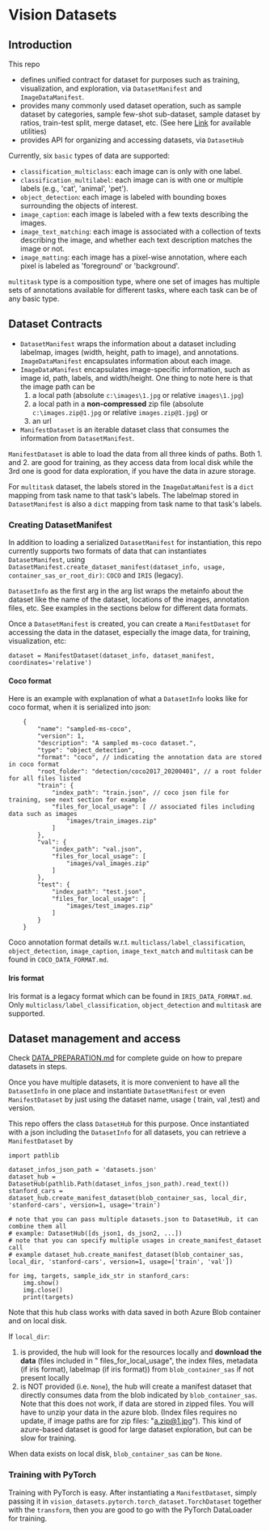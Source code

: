 # Vision Datasets

## Introduction

This repo

- defines unified contract for dataset for purposes such as training, visualization, and exploration, via `DatasetManifest` and `ImageDataManifest`.
- provides many commonly used dataset operation, such as sample dataset by categories, sample few-shot sub-dataset, sample dataset by ratios, train-test split, merge dataset, etc. (See here [Link](vision_datasets/common/data_manifest.py) for available utilities)
- provides API for organizing and accessing datasets, via `DatasetHub`

Currently, six `basic` types of data are supported: 
- `classification_multiclass`: each image can is only with one label.
- `classification_multilabel`: each image can is with one or multiple labels (e.g., 'cat', 'animal', 'pet').
- `object_detection`: each image is labeled with bounding boxes surrounding the objects of interest.
- `image_caption`: each image is labeled with a few texts describing the images.
- `image_text_matching`: each image is associated with a collection of texts describing the image, and whether each text description matches the image or not.
- `image_matting`: each image has a pixel-wise annotation, where each pixel is labeled as 'foreground' or 'background'.

`multitask` type is a composition type, where one set of images has multiple sets of annotations available for different tasks, where each task can be of any basic type.


## Dataset Contracts

- `DatasetManifest` wraps the information about a dataset including labelmap, images (width, height, path to image), and annotations. `ImageDataManifest` encapsulates information about each image.
- `ImageDataManifest` encapsulates image-specific information, such as image id, path, labels, and width/height. One thing to note here is that the image path can be
    1. a local path (absolute `c:\images\1.jpg` or relative `images\1.jpg`)
    2. a local path in a **non-compressed** zip file (absolute `c:\images.zip@1.jpg` or relative `images.zip@1.jpg`) or
    3. an url
- `ManifestDataset` is an iterable dataset class that consumes the information from `DatasetManifest`.

`ManifestDataset` is able to load the data from all three kinds of paths. Both 1. and 2. are good for training, as they access data from local disk while the 3rd one is good for data exploration, if you have the data in azure storage.

For `multitask` dataset, the labels stored in the `ImageDataManifest` is a `dict` mapping from task name to that task's labels. The labelmap stored in `DatasetManifest` is also a `dict` mapping from task name to that task's labels.

### Creating DatasetManifest

In addition to loading a serialized `DatasetManifest` for instantiation, this repo currently supports two formats of data that can instantiates `DatasetManifest`,
using `DatasetManifest.create_dataset_manifest(dataset_info, usage, container_sas_or_root_dir)`: `COCO` and `IRIS` (legacy).

`DatasetInfo` as the first arg in the arg list wraps the metainfo about the dataset like the name of the dataset, locations of the images, annotation files, etc. See examples in the sections below
for different data formats.

Once a `DatasetManifest` is created, you can create a `ManifestDataset` for accessing the data in the dataset, especially the image data, for training, visualization, etc:

```{python}
dataset = ManifestDataset(dataset_info, dataset_manifest, coordinates='relative')
```

#### Coco format

Here is an example with explanation of what a `DatasetInfo` looks like for coco format, when it is serialized into json:

```{json}
    {
        "name": "sampled-ms-coco",
        "version": 1,
        "description": "A sampled ms-coco dataset.",
        "type": "object_detection",
        "format": "coco", // indicating the annotation data are stored in coco format
        "root_folder": "detection/coco2017_20200401", // a root folder for all files listed
        "train": {
            "index_path": "train.json", // coco json file for training, see next section for example
            "files_for_local_usage": [ // associated files including data such as images
                "images/train_images.zip"
            ]
        },
        "val": {
            "index_path": "val.json",
            "files_for_local_usage": [
                "images/val_images.zip"
            ]
        },
        "test": {
            "index_path": "test.json",
            "files_for_local_usage": [
                "images/test_images.zip"
            ]
        }
    }
```

Coco annotation format details w.r.t. `multiclass/label_classification`, `object_detection`, `image_caption`, `image_text_match` and `multitask`  can be found in `COCO_DATA_FORMAT.md`.

#### Iris format

Iris format is a legacy format which can be found in `IRIS_DATA_FORMAT.md`. Only `multiclass/label_classification`, `object_detection` and `multitask` are supported.

## Dataset management and access

Check [DATA_PREPARATION.md](DATA_PREPARATION.md) for complete guide on how to prepare datasets in steps.

Once you have multiple datasets, it is more convenient to have all the `DatasetInfo` in one place and instantiate `DatasetManifest` or even `ManifestDataset` by just using the dataset name, usage (
train, val ,test) and version.

This repo offers the class `DatasetHub` for this purpose. Once instantiated with a json including the `DatasetInfo` for all datasets, you can retrieve a `ManifestDataset` by

```{python}
import pathlib

dataset_infos_json_path = 'datasets.json'
dataset_hub = DatasetHub(pathlib.Path(dataset_infos_json_path).read_text())
stanford_cars = dataset_hub.create_manifest_dataset(blob_container_sas, local_dir, 'stanford-cars', version=1, usage='train')

# note that you can pass multiple datasets.json to DatasetHub, it can combine them all
# example: DatasetHub([ds_json1, ds_json2, ...])
# note that you can specify multiple usages in create_manifest_dataset call
# example dataset_hub.create_manifest_dataset(blob_container_sas, local_dir, 'stanford-cars', version=1, usage=['train', 'val'])

for img, targets, sample_idx_str in stanford_cars:
    img.show()
    img.close()
    print(targets)
```

Note that this hub class works with data saved in both Azure Blob container and on local disk.

If `local_dir`:

1. is provided, the hub will look for the resources locally and **download the data** (files included in "
   files_for_local_usage", the index files, metadata (if iris format), labelmap (if iris format))
   from `blob_container_sas` if not present locally
2. is NOT provided (i.e. `None`), the hub will create a manifest dataset that directly consumes data from the blob
   indicated by `blob_container_sas`. Note that this does not work, if data are stored in zipped files. You will have to
   unzip your data in the azure blob. (Index files requires no update, if image paths are for zip files: "a.zip@1.jpg").
   This kind of azure-based dataset is good for large dataset exploration, but can be slow for training.

When data exists on local disk, `blob_container_sas` can be `None`.

### Training with PyTorch

Training with PyTorch is easy. After instantiating a `ManifestDataset`, simply passing it in `vision_datasets.pytorch.torch_dataset.TorchDataset` together with the `transform`, then you are good to go with the PyTorch DataLoader for training.

